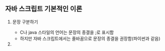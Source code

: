 ## 자바 스크립트 기본적인 이론
1. 문장 구분하기
   - C나 java 스타일의 언어는 문장의 종결을 ;로 표시함
   - 하지만 자바 스크립트에서는 줄바꿈으로 문장의 종결을 권장함(파이썬과 같음)

2. 